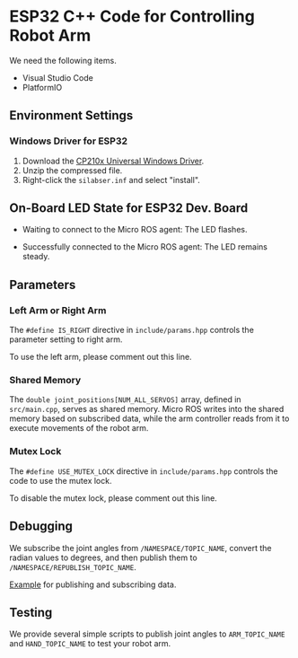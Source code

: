 # ESP32 C++ Code for Controlling Robot Arm

We need the following items.

- Visual Studio Code
- PlatformIO



## Environment Settings

### Windows Driver for ESP32

1. Download the [CP210x Universal Windows Driver](https://www.silabs.com/documents/public/software/CP210x_Universal_Windows_Driver.zip).
2. Unzip the compressed file.
3. Right-click the `silabser.inf` and select "install".



## On-Board LED State for ESP32 Dev. Board

- Waiting to connect to the Micro ROS agent: The LED flashes.

- Successfully connected to the Micro ROS agent: The LED remains steady.



## Parameters

### Left Arm or Right Arm

The `#define IS_RIGHT` directive in `include/params.hpp` controls the parameter setting to right arm.

To use the left arm, please comment out this line.



### Shared Memory

The `double joint_positions[NUM_ALL_SERVOS]` array, defined in `src/main.cpp`, serves as shared memory. Micro ROS writes into the shared memory based on subscribed data, while the arm controller reads from it to execute movements of the robot arm.



### Mutex Lock

The `#define USE_MUTEX_LOCK` directive in `include/params.hpp` controls the code to use the mutex lock.

To disable the mutex lock, please comment out this line.



## Debugging

We subscribe the joint angles from `/NAMESPACE/TOPIC_NAME`, convert the radian values to degrees, and then publish them to `/NAMESPACE/REPUBLISH_TOPIC_NAME`.



[Example](https://github.com/botamochi6277/micro_ros_arduino_pub_sub_example/blob/main/src/main.cpp) for publishing and subscribing data.



## Testing

We provide several simple scripts to publish joint angles to `ARM_TOPIC_NAME` and `HAND_TOPIC_NAME` to test your robot arm.


